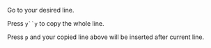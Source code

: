 Go to your desired line.

Press `y``y` to copy the whole line.

Press `p` and your copied line above will be inserted after current line.
